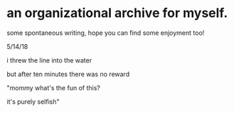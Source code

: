---
---

# an organizational archive for myself. 

some spontaneous writing, hope you can find some enjoyment too!

5/14/18

i threw the line into the water

but after ten minutes there was no reward

"mommy what's the fun of this?

it's purely selfish"
